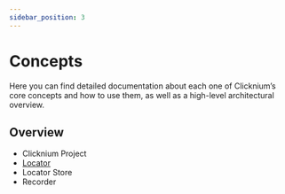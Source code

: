 ```yaml
---
sidebar_position: 3
---
```


# Concepts
Here you can find detailed documentation about each one of Clicknium’s core concepts and how to use them, as well as a high-level architectural overview.

## Overview
- Clicknium Project
- [Locator](./locator.md) 
- Locator Store
- Recorder
